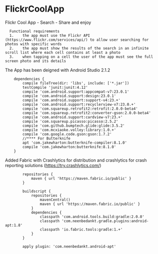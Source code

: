 # FlickrCoolApp
Flickr Cool App - Search - Share and enjoy

      Functional requirements
      1.	the app must use the Flickr API (https://www.flickr.com/services/api/) to allow user searching for photos with specific words
      2.	the app must show the results of the search in an infinite scroll list where each cell contains at least a photo
      3.	when tapping on a cell the user of the app must see the full screen photo and its details

The App has been deigned with Android Studio 2.1.2

        dependencies {
            compile fileTree(dir: 'libs', include: ['*.jar'])
            testCompile 'junit:junit:4.12'
            compile 'com.android.support:appcompat-v7:23.0.1'
            compile 'com.android.support:design:23.0.1'
            compile 'com.android.support:support-v4:23.+'
            compile 'com.android.support:recyclerview-v7:23.0.+'
            compile 'com.squareup.retrofit2:retrofit:2.0.0-beta4'
            compile 'com.squareup.retrofit2:converter-gson:2.0.0-beta4'
            compile 'com.android.support:cardview-v7:23.+'
            compile 'com.squareup.picasso:picasso:2.5.2'
            compile 'com.github.bumptech.glide:glide:3.5.2'
            compile 'com.mcxiaoke.volley:library:1.0.+'
            compile 'com.google.code.gson:gson:1.7.2'
            //**** For Butterknife
            apt 'com.jakewharton:butterknife-compiler:8.1.0'
            compile 'com.jakewharton:butterknife:8.1.0'
        }

Added Fabric with Crashlytics for distribution and crashlytics for crash reporting solutions
(https://try.crashlytics.com/)

            repositories {
                maven { url 'https://maven.fabric.io/public' }
            }
            
            buildscript {
                repositories {
                    mavenCentral()
                    maven { url 'https://maven.fabric.io/public' }
                }
                dependencies {
                    classpath 'com.android.tools.build:gradle:2.0.0'
                    classpath 'com.neenbedankt.gradle.plugins:android-apt:1.8'
                    classpath 'io.fabric.tools:gradle:1.+'
                }
            }
            
            apply plugin: 'com.neenbedankt.android-apt'
          
